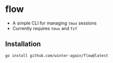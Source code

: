 # flow

- A simple CLI for managing `tmux` sessions
- Currently requires `tmux` and `fzf`

## Installation

```sh
go install github.com/winter-again/flow@latest
```
